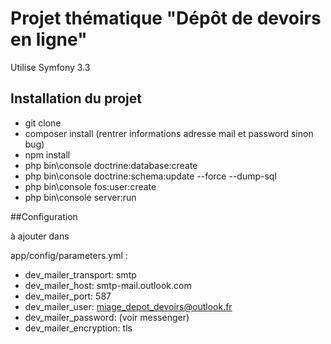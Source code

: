 Projet thématique "Dépôt de devoirs en ligne"
========================

Utilise Symfony 3.3

## Installation du projet

- git clone
- composer install (rentrer informations adresse mail et password sinon bug)
- npm install
- php bin\console doctrine:database:create
- php bin\console doctrine:schema:update --force --dump-sql
- php bin\console fos:user:create
- php bin\console server:run

##Configuration

à ajouter dans 

app/config/parameters.yml : 

 - dev_mailer_transport: smtp
 - dev_mailer_host: smtp-mail.outlook.com
 - dev_mailer_port: 587
 - dev_mailer_user: miage_depot_devoirs@outlook.fr
 - dev_mailer_password: (voir messenger)
 - dev_mailer_encryption: tls



